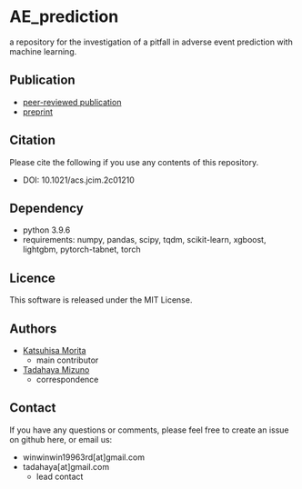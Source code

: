 # AE_prediction  
a repository for the investigation of a pitfall in adverse event prediction with machine learning.  

## Publication
- [peer-reviewed publication](https://pubs.acs.org/doi/10.1021/acs.jcim.2c00765)  
- [preprint](https://arxiv.org/abs/2204.08682)  

## Citation
Please cite the following if you use any contents of this repository.  
- DOI: 10.1021/acs.jcim.2c01210  

## Dependency  
* python 3.9.6  
* requirements: numpy, pandas, scipy, tqdm, scikit-learn, xgboost, lightgbm, pytorch-tabnet, torch  
   
## Licence  
This software is released under the MIT License.  

## Authors
- [Katsuhisa Morita](https://github.com/KatsuhisaMorita)  
    - main contributor  
- [Tadahaya Mizuno](https://github.com/tadahayamiz)  
    - correspondence  

## Contact
If you have any questions or comments, please feel free to create an issue on github here, or email us:
- winwinwin19963rd[at]gmail.com  
- tadahaya[at]gmail.com  
    - lead contact  